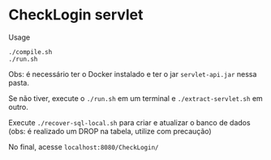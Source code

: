 # CheckLogin servlet

Usage
```
./compile.sh
./run.sh
```

Obs: é necessário ter o Docker instalado e ter o jar `servlet-api.jar` nessa pasta. 

Se não tiver, execute o `./run.sh` em um terminal e `./extract-servlet.sh` em outro.

Execute `./recover-sql-local.sh` para criar e atualizar o banco de dados (obs: é realizado um DROP na tabela, utilize com precaução)

No final, acesse `localhost:8080/CheckLogin/`